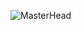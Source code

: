 ![MasterHead](https://cdn.dribbble.com/users/2131993/screenshots/4948736/thoughtworks-gif_dribbble.gif)
